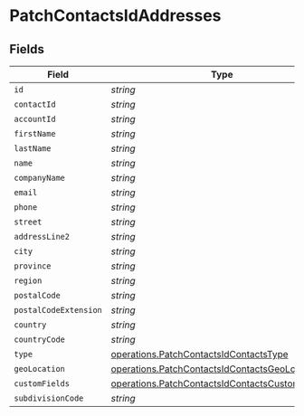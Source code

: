 # PatchContactsIdAddresses


## Fields

| Field                                                                                                              | Type                                                                                                               | Required                                                                                                           | Description                                                                                                        |
| ------------------------------------------------------------------------------------------------------------------ | ------------------------------------------------------------------------------------------------------------------ | ------------------------------------------------------------------------------------------------------------------ | ------------------------------------------------------------------------------------------------------------------ |
| `id`                                                                                                               | *string*                                                                                                           | :heavy_minus_sign:                                                                                                 | N/A                                                                                                                |
| `contactId`                                                                                                        | *string*                                                                                                           | :heavy_minus_sign:                                                                                                 | N/A                                                                                                                |
| `accountId`                                                                                                        | *string*                                                                                                           | :heavy_minus_sign:                                                                                                 | N/A                                                                                                                |
| `firstName`                                                                                                        | *string*                                                                                                           | :heavy_minus_sign:                                                                                                 | N/A                                                                                                                |
| `lastName`                                                                                                         | *string*                                                                                                           | :heavy_minus_sign:                                                                                                 | N/A                                                                                                                |
| `name`                                                                                                             | *string*                                                                                                           | :heavy_minus_sign:                                                                                                 | N/A                                                                                                                |
| `companyName`                                                                                                      | *string*                                                                                                           | :heavy_minus_sign:                                                                                                 | N/A                                                                                                                |
| `email`                                                                                                            | *string*                                                                                                           | :heavy_minus_sign:                                                                                                 | N/A                                                                                                                |
| `phone`                                                                                                            | *string*                                                                                                           | :heavy_minus_sign:                                                                                                 | N/A                                                                                                                |
| `street`                                                                                                           | *string*                                                                                                           | :heavy_minus_sign:                                                                                                 | N/A                                                                                                                |
| `addressLine2`                                                                                                     | *string*                                                                                                           | :heavy_minus_sign:                                                                                                 | N/A                                                                                                                |
| `city`                                                                                                             | *string*                                                                                                           | :heavy_minus_sign:                                                                                                 | N/A                                                                                                                |
| `province`                                                                                                         | *string*                                                                                                           | :heavy_minus_sign:                                                                                                 | N/A                                                                                                                |
| `region`                                                                                                           | *string*                                                                                                           | :heavy_minus_sign:                                                                                                 | N/A                                                                                                                |
| `postalCode`                                                                                                       | *string*                                                                                                           | :heavy_minus_sign:                                                                                                 | N/A                                                                                                                |
| `postalCodeExtension`                                                                                              | *string*                                                                                                           | :heavy_minus_sign:                                                                                                 | N/A                                                                                                                |
| `country`                                                                                                          | *string*                                                                                                           | :heavy_minus_sign:                                                                                                 | N/A                                                                                                                |
| `countryCode`                                                                                                      | *string*                                                                                                           | :heavy_minus_sign:                                                                                                 | N/A                                                                                                                |
| `type`                                                                                                             | [operations.PatchContactsIdContactsType](../../models/operations/patchcontactsidcontactstype.md)                   | :heavy_minus_sign:                                                                                                 | N/A                                                                                                                |
| `geoLocation`                                                                                                      | [operations.PatchContactsIdContactsGeoLocation](../../models/operations/patchcontactsidcontactsgeolocation.md)     | :heavy_minus_sign:                                                                                                 | N/A                                                                                                                |
| `customFields`                                                                                                     | [operations.PatchContactsIdContactsCustomFields](../../models/operations/patchcontactsidcontactscustomfields.md)[] | :heavy_minus_sign:                                                                                                 | N/A                                                                                                                |
| `subdivisionCode`                                                                                                  | *string*                                                                                                           | :heavy_minus_sign:                                                                                                 | N/A                                                                                                                |